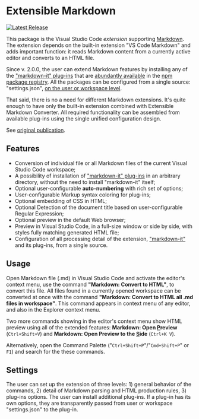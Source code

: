 # Extensible Markdown

[![Latest Release](https://vsmarketplacebadge.apphb.com/version/sakryukov.convert-markdown-to-html.svg)](https://marketplace.visualstudio.com/items?itemName=sakryukov.convert-markdown-to-html)

This package is the Visual Studio Code *extension* supporting [Markdown](https://en.wikipedia.org/wiki/Markdown). The extension depends on the built-in extension "VS Code Markdown" and adds important function: it reads Markdown content from a currently active editor and converts to an HTML file.

Since v. 2.0.0, the user can extend Markdown features by installing any of the ["markdown-it" plug-ins](https://www.npmjs.com/package/markdown-it) that are [abundantly available](https://www.npmjs.com/browse/keyword/markdown-it-plugin) in the [npm package registry](https://www.npmjs.com). All the packages can be configured from a single source: "settings.json", [on the user or workspace level](https://code.visualstudio.com/docs/getstarted/settings).

That said, there is no a need for different Markdown extensions. It's quite enough to have only the built-in extension combined with Extensible Markdown Converter. All required functionality can be assembled from available plug-ins using the single unified configuration design.

See [original publication](https://www.codeproject.com/Articles/1194125/Article-Writing-Toolchain-with-VSCode).

## Features

- Conversion of individual file or all Markdown files of the current Visual Studio Code workspace;
- A possibility of installation of ["markdown-it" plug-ins](https://www.npmjs.com/package/markdown-it) in an arbitrary directory, without the need to install "markdown-it" itself;
- Optional user-configurable **auto-numbering** with rich set of options;
- User-configurable Markup syntax coloring for plug-ins;
- Optional embedding of CSS in HTML;
- Optional Detection of the document title based on user-configurable Regular Expression;
- Optional preview in the default Web browser;
- Preview in Visual Studio Code, in a full-size window or side by side, with styles fully matching generated HTML file;
- Configuration of all processing detail of the extension, ["markdown-it"](https://www.npmjs.com/package/markdown-it) and its plug-ins, from a single source.

## Usage

Open Markdown file (.md) in Visual Studio Code and activate the editor's context menu, use the command **"Markdown: Convert to HTML"**, to convert this file. All files found in a currently opened workspace can be converted at once with the command **"Markdown: Convert to HTML all .md files in workspace"**. This command appears in context menu of any editor, and also in the Explorer context menu.

Two more commands showing in the editor's context menu show HTML preview using all of the extended features: **Markdown: Open <u>P</u>review** (`Ctrl+Shift+V`) and **Markdown: Open Preview to the <u>S</u>ide** (`Ctrl+K V`).

Alternatively, open the Command Palette ("`Ctrl+Shift+P`"/"`Cmd+Shift+P`" or `F1`) and search for the these commands.

## Settings

The user can set up the extension of three levels: 1) general behavior of the commands, 2) detail of Markdown parsing and HTML production rules, 3) plug-ins options. The user can install additional plug-ins. If a plug-in has its own options, they are transparently passed from user or workspace "settings.json" to the plug-in.
